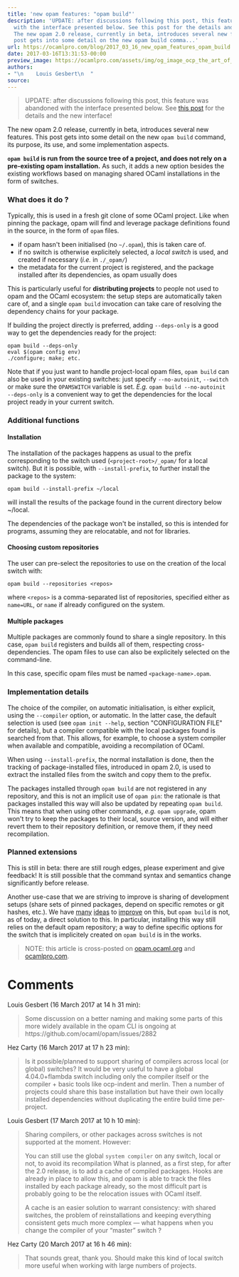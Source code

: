 ```yaml
---
title: 'new opam features: "opam build"'
description: 'UPDATE: after discussions following this post, this feature was abandoned
  with the interface presented below. See this post for the details and the new interface!
  The new opam 2.0 release, currently in beta, introduces several new features. This
  post gets into some detail on the new opam build comma...'
url: https://ocamlpro.com/blog/2017_03_16_new_opam_features_opam_build
date: 2017-03-16T13:31:53-00:00
preview_image: https://ocamlpro.com/assets/img/og_image_ocp_the_art_of_prog.png
authors:
- "\n    Louis Gesbert\n  "
source:
---
```


<blockquote>
<p>UPDATE: after discussions following this post, this feature was abandoned with
the interface presented below. See <a href="https://ocamlpro.com/blog/2017_05_04_new_opam_features_opam_install_dir">this post</a> for
the details and the new interface!</p>
</blockquote>
<p>The new opam 2.0 release, currently in beta, introduces several new features.
This post gets into some detail on the new <code>opam build</code> command, its purpose,
its use, and some implementation aspects.</p>
<p><strong><code>opam build</code> is run from the source tree of a project, and does not rely on a
pre-existing opam installation.</strong> As such, it adds a new option besides the
existing workflows based on managing shared OCaml installations in the form of
switches.</p>
<h3>What does it do ?</h3>
<p>Typically, this is used in a fresh git clone of some OCaml project. Like when
pinning the package, opam will find and leverage package definitions found in
the source, in the form of <code>opam</code> files.</p>
<ul>
<li>if opam hasn't been initialised (no <code>~/.opam</code>), this is taken care of.
</li>
<li>if no switch is otherwise explicitely selected, a <em>local switch</em> is used, and
created if necessary (<em>i.e.</em> in <code>./_opam/</code>)
</li>
<li>the metadata for the current project is registered, and the package installed
after its dependencies, as opam usually does
</li>
</ul>
<p>This is particularly useful for <strong>distributing projects</strong> to people not used to
opam and the OCaml ecosystem: the setup steps are automatically taken care of,
and a single <code>opam build</code> invocation can take care of resolving the dependency
chains for your package.</p>
<p>If building the project directly is preferred, adding <code>--deps-only</code> is a good
way to get the dependencies ready for the project:</p>
<pre><code class="language-shell-session">opam build --deps-only
eval $(opam config env)
./configure; make; etc.
</code></pre>
<p>Note that if you just want to handle project-local opam files, <code>opam build</code> can
also be used in your existing switches: just specify <code>--no-autoinit</code>, <code>--switch</code>
or make sure the <code>OPAMSWITCH</code> variable is set. <em>E.g.</em> <code>opam build --no-autoinit --deps-only</code> is a convenient way to get the dependencies for the local project
ready in your current switch.</p>
<h3>Additional functions</h3>
<h4>Installation</h4>
<p>The installation of the packages happens as usual to the prefix corresponding to
the switch used (<code>&lt;project-root&gt;/_opam/</code> for a local switch). But it is
possible, with <code>--install-prefix</code>, to further install the package to the system:</p>
<pre><code class="language-shell-session">opam build --install-prefix ~/local
</code></pre>
<p>will install the results of the package found in the current directory below
~/local.</p>
<p>The dependencies of the package won't be installed, so this is intended for
programs, assuming they are relocatable, and not for libraries.</p>
<h4>Choosing custom repositories</h4>
<p>The user can pre-select the repositories to use on the creation of the local
switch with:</p>
<pre><code class="language-shell-session">opam build --repositories &lt;repos&gt;
</code></pre>
<p>where <code>&lt;repos&gt;</code> is a comma-separated list of repositories, specified either as
<code>name=URL</code>, or <code>name</code> if already configured on the system.</p>
<h4>Multiple packages</h4>
<p>Multiple packages are commonly found to share a single repository. In this case,
<code>opam build</code> registers and builds all of them, respecting cross-dependencies.
The opam files to use can also be explicitely selected on the command-line.</p>
<p>In this case, specific opam files must be named <code>&lt;package-name&gt;.opam</code>.</p>
<h3>Implementation details</h3>
<p>The choice of the compiler, on automatic initialisation, is either explicit,
using the <code>--compiler</code> option, or automatic. In the latter case, the default
selection is used (see <code>opam init --help</code>, section "CONFIGURATION FILE" for
details), but a compiler compatible with the local packages found is searched
from that. This allows, for example, to choose a system compiler when available
and compatible, avoiding a recompilation of OCaml.</p>
<p>When using <code>--install-prefix</code>, the normal installation is done, then the
tracking of package-installed files, introduced in opam 2.0, is used to extract
the installed files from the switch and copy them to the prefix.</p>
<p>The packages installed through <code>opam build</code> are not registered in any
repository, and this is not an implicit use of <code>opam pin</code>: the rationale is that
packages installed this way will also be updated by repeating <code>opam build</code>. This
means that when using other commands, <em>e.g.</em> <code>opam upgrade</code>, opam won't try to
keep the packages to their local, source version, and will either revert them to
their repository definition, or remove them, if they need recompilation.</p>
<h3>Planned extensions</h3>
<p>This is still in beta: there are still rough edges, please experiment and give
feedback! It is still possible that the command syntax and semantics change
significantly before release.</p>
<p>Another use-case that we are striving to improve is sharing of development
setups (share sets of pinned packages, depend on specific remotes or git hashes,
etc.). We have <a href="https://github.com/ocaml/opam/issues/2762">many</a>
<a href="https://github.com/ocaml/opam/issues/2495">ideas</a> to
<a href="https://github.com/ocaml/opam/issues/1734">improve</a> on this, but <code>opam build</code>
is not, as of today, a direct solution to this. In particular, installing this
way still relies on the default opam repository; a way to define specific
options for the switch that is implicitely created on <code>opam build</code> is in the
works.</p>
<blockquote>
<p>NOTE: this article is cross-posted on <a href="https://opam.ocaml.org/blog/">opam.ocaml.org</a> and <a href="https://ocamlpro.com/blog">ocamlpro.com</a>.</p>
</blockquote>
<h1>Comments</h1>
<p>Louis Gesbert (16 March 2017 at 14 h 31 min):</p>
<blockquote>
<p>Some discussion on a better naming and making some parts of this more widely available in the opam CLI is ongoing at https://github.com/ocaml/opam/issues/2882</p>
</blockquote>
<p>Hez Carty (16 March 2017 at 17 h 23 min):</p>
<blockquote>
<p>Is it possible/planned to support sharing of compilers across local (or global) switches? It would be very useful to have a global 4.04.0+flambda switch including only the compiler itself or the compiler + basic tools like ocp-indent and merlin. Then a number of projects could share this base installation but have their own locally installed dependencies without duplicating the entire build time per-project.</p>
</blockquote>
<p>Louis Gesbert (17 March 2017 at 10 h 10 min):</p>
<blockquote>
<p>Sharing compilers, or other packages across switches is not supported at the moment. However:</p>
<p>You can still use the global <code>system compiler</code> on any switch, local or not, to avoid its recompilation
What is planned, as a first step, for after the 2.0 release, is to add a cache of compiled packages. Hooks are already in place to allow this, and opam is able to track the files installed by each package already, so the most difficult part is probably going to be the relocation issues with OCaml itself.</p>
<p>A cache is an easier solution to warrant consistency: with shared switches, the problem of reinstallations and keeping everything consistent gets much more complex — what happens when you change the compiler of your “master” switch ?</p>
</blockquote>
<p>Hez Carty (20 March 2017 at 16 h 46 min):</p>
<blockquote>
<p>That sounds great, thank you. Should make this kind of local switch more useful when working with large numbers of projects.</p>
</blockquote>

